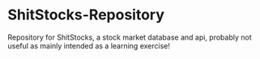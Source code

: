 # ShitStocks-Repository
Repository for ShitStocks, a stock market database and api, probably not useful as mainly intended as a learning exercise!
